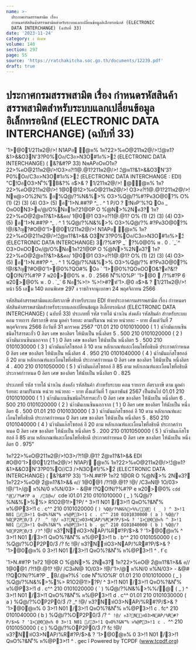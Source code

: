 ```yaml
---
name: >-
  ประกาศกรมสรรพสามิต เรื่อง
  กำหนดรหัสสินค้าสรรพสามิตสำหรับระบบแลกเปลี่ยนข้อมูลอิเล็กทรอนิกส์ (ELECTRONIC
  DATA INTERCHANGE) (ฉบับที่ 33)
date: '2023-11-24'
category: ง พิเศษ
volume: 140
section: 297
page: 55
source: 'https://ratchakitcha.soc.go.th/documents/12239.pdf'
draft: true
---
```


# ประกาศกรมสรรพสามิต เรื่อง กำหนดรหัสสินค้าสรรพสามิตสำหรับระบบแลกเปลี่ยนข้อมูลอิเล็กทรอนิกส์ (ELECTRONIC DATA INTERCHANGE) (ฉบับที่ 33)

'1>@01/211พ2@/>! N1APอ ํ@ห% 1ห?22>%คO@211พ2@/>!2ํ@ห1?&1>&&O3N'3?P0%Oอ/C3อ>N3O#1อ%>2์ (ELECTRONIC DATA INTERCHANGE) ( &?&#?P 33) NพAPอOหO1ห?22>%คO@211พ2@/>!O3>อ?!1@.@1?211พ2@/>! 2ํ@ห1?&1>&&O3N'3?P0%Oอ/C3อ>N3O#1อ%>2์ (ELECTRONIC DATA INTERCHANGE : EDI) "C!OอO3>N'็%'ัB&?% อ$>& ? 1/211พ2@/>! @ํ@ห% 1ห?22>%คO@211พ2@/>! 1@0@12>%คO@211พ2@/>! O3>อ?!1@.@1?211พ2@/>! Nพ@>O%2N/% อ%Qํ@/?%N&%>% O3>%Qํ@/?%#?Pค3O@0?% O% (1) (2) (3) (4) O3> (5) อ'1>N.##?P ^_ . ^ 1 P/O ? !NอP'%?Q Oอ _ OหO0N3>ค/@/O%Nอ1ห?21@0P O %ํ@N>%2Nค3? 1ห?22>%คO@2ํ@ห1?&1>&&คอ/ 1@0@1 O3>อ?!1@.@1? O% (1) (2) (3) (4) O3> (5) อ'1>N.##?P ^_ . ^ 1 %Qํ@/?%N&%>% O3>%Qํ@/?% #?Pค3O@0?% !@/&?ญ?#O@0'1>@01/211พ2@/>! N1APอ ํ@ห% 1ห?22>%คO@211พ2@/>!2ํ@ห1?&1>&& O3N'3?P0%Oอ/C3อ>N3O#1อ%>2์ (ELECTRONIC DATA INTERCHANGE) 3/?%#?P _` ?%0@0% พ . 0 . `_`^ O3>OหOOOค/@/O%Nอ1ห?21@0P O %ํ@N>%2Nค3? 1ห?22>%คO@2ํ@ห1?&1>&&คอ/ 1@0@1 O3>อ?!1@.@1? O% (1) (2) (3) (4) O3> (5) อ'1>N.##?P ^_ . ^ 1 %Qํ@/?%N&%>% O3>%Qํ@/?% #?Pค3O@0?% !@/&?ญ?#O@0'1>@0%?QO#% Oอ ` '1>@0%?QOหOOO&?ค?&!?QO!N/?%#?P 7 พ20>@0% พ . 0 . 2566 N'็%!O%P' '1>@0  /?%#?P 6 พ20>@0% พ . 0 . `_` 6 Nอ%>!> %>!>#?ฑ์'1>.@0 อ$>& ? 1/211พ2@/>! หน้า 55 เลม 140 ตอนพิเศษ 297 ง ราชกิจจานุเบกษา 24 พฤศจิกายน 2566

รหัสสินค้าสรรพสามิตและอัตราภาษี สําาหรับระบบ EDI ท้ายประกาศกรมสรรพสามิต เรื่อง กําาหนดรหัสสินค้าสรรพสามิตสําาหรับระบบแลกเปลี่ยนข้อมูล อิเล็กทรอนิกส์ (ELECTRONIC DATA INTERCHANGE) ( ฉบับที่ 33) ประเภทที่ รหัส รายได้ นําาเงิน ส่งคลัง รหัสสินค้า สําาหรับระบบ คอม รายการ อัตราภาษี ตาม มูลค่า ร้อยละ ตามปริมาณ หน่วย หน่วยละ - บาท ตั้งแต่วันที่ 7 พฤศจิกายน 2566 ถึงวันที่ 31 มกราคม 2567 “01.01 210 0101010000 ( 1 ) นํา้ามันเบนซินชนิดไร้สารตะกั่ว 0 ลิตร เศษ ของลิตร ให้นับเป็น หนึ่งลิตร 5 . 500 210 0101020000 ( 2 ) นํา้ามันเบนซินนอกจาก ( 1 ) 0 ลิตร เศษ ของลิตร ให้นับเป็น หนึ่งลิตร 5 . 500 210 0101030000 ( 3 ) นํา้ามันแก๊สโซฮอล์ อี 10 ตาม หลักเกณฑ์และเงื่อนไขที่อธิบดี ประกาศกําาหนด 0 ลิตร เศษ ของลิตร ให้นับเป็น หนึ่งลิตร 4 . 950 210 0101040000 ( 4 ) นํา้ามันแก๊สโซฮอล์ อี 20 ตาม หลักเกณฑ์และเงื่อนไขที่อธิบดี ประกาศกําาหนด 0 ลิตร เศษ ของลิตร ให้นับเป็น หนึ่งลิตร 4 . 400 210 0101050000 ( 5 ) นํา้ามันแก๊สโซฮอล์ อี 85 ตาม หลักเกณฑ์และเงื่อนไขที่อธิบดี ประกาศกําาหนด 0 ลิตร เศษ ของลิตร ให้นับเป็น หนึ่งลิตร 0 . 825

ประเภทที่ รหัส รายได้ นําาเงิน ส่งคลัง รหัสสินค้า สําาหรับระบบ คอม รายการ อัตราภาษี ตาม มูลค่า ร้อยละ ตามปริมาณ หน่วย หน่วยละ - บาท ตั้งแต่วันที่ 1 กุมภาพันธ์ 2567 เป็นต้นไป 01.01 210 0101010000 ( 1 ) นํา้ามันเบนซินชนิดไร้สารตะกั่ว 0 ลิตร เศษ ของลิตร ให้นับเป็น หนึ่งลิตร 6 . 500 210 0101020000 ( 2 ) นํา้ามันเบนซินนอกจาก ( 1 ) 0 ลิตร เศษ ของลิตร ให้นับเป็น หนึ่งลิตร 6 . 500 01.01 210 0101030000 ( 3 ) นํา้ามันแก๊สโซฮอล์ อี 10 ตาม หลักเกณฑ์และเงื่อนไขที่อธิบดี ประกาศกําาหนด 0 ลิตร เศษ ของลิตร ให้นับเป็น หนึ่งลิตร 5 . 850 210 0101040000 ( 4 ) นํา้ามันแก๊สโซฮอล์ อี 20 ตาม หลักเกณฑ์และเงื่อนไขที่อธิบดี ประกาศกําาหนด 0 ลิตร เศษ ของลิตร ให้นับเป็น หนึ่งลิตร 5 . 200 210 0101050000 ( 5 ) นํา้ามันแก๊สโซฮอล์ อี 85 ตาม หลักเกณฑ์และเงื่อนไขที่อธิบดี ประกาศกําาหนด 0 ลิตร เศษ ของลิตร ให้นับเป็น หนึ่งลิตร 0 . 975”

1ห?22>%คO@211พ2@/>!O3>/?!1@.@1? 2ํ@ห1?&1>&& EDI #O@0'1>@01/211พ2@/>! N1AP/ ํ@ห% 1ห?22>%คO@211พ2@/>!2ํ@ห1?&1>&&O3N'3?P0%O//C3 />N3O#1/%>2์ (ELECTRONIC DATA INTERCHANGE) ( &?&#?P 33) '1>N.##?P 1ห?2 1@0R O %ํ@N>% 2Nค3? 1ห?22>%คO@ 2ํ@ห1?&1>&& ค// 1@0@1 /?!1@.@1? !@/ /C3คN@ 1O/03> !@/'1>/@ ห%N/0 ห%N/03> - &@# !?QO!N/?%#?P e พ20>@0% `cdd "@/?%#?P a_ /1@ค/ `cde ì01.01 210 0101010000 ( _ ) %Qํ@/?%N&%>%%> R1O2@1!>?P/ ^ 3>!1 N01 /3>!1 QหO%?&N'็% ห%@P3>!1 c . c^^ 210 0101020000 ( ` ) %Qํ@/?%N&%>%%/@ ( _ ) ^ 3>!1 N01 /3>!1 QหO%?&N'็% ห%@P3>!1 c . c^^ 210 0101030000 ( a ) %Qํ@/?%OP2P0/3์ /? _^ !@/ ห3?Nฑ์O3>NAP/%R#?P/$>& ? '1>@0ํ@ห% ^ 3>!1 N01 /3>!1 QหO%?&N'็% ห%@P3>!1 b . gc^ 210 0101040000 ( b ) %Qํ@/?%OP2P0/3์ /? `^ !@/ ห3?Nฑ์O3>NAP/%R#?P/$>& ? '1>@0ํ@ห% ^ 3>!1 N01 /3>!1 QหO%?&N'็% ห%@P3>!1 b . b^^ 210 0101050000 ( c ) %Qํ@/?%OP2P0/3์ /? fc !@/ ห3?Nฑ์O3>NAP/%R#?P/$>& ? '1>@0ํ@ห% 0 3>!1 N01 /3>!1 QหO%?&N'็% ห%@P3>!1 ^ . f`c

'1>N.##?P 1ห?2 1@0R O %ํ@N>% 2Nค3? 1ห?22>%คO@ 2ํ@ห1?&1>&& ค// 1@0@1 /?!1@.@1? !@/ /C3คN@ 1O/03> !@/'1>/@ ห%N/0 ห%N/03> - &@# !?QO!N/?%#?P _ B/.@พ?%$์ `cde N'็%!O%R' 01.01 210 0101010000 ( _ ) %Qํ@/?%N&%>%%> R1O2@1!>?P/ ^ 3>!1 N01 /3>!1 QหO%?&N'็% ห%@P3>!1 d . c^^ 210 0101020000 ( ` ) %Qํ@/?%N&%>%%/@ ( _ ) ^ 3>!1 N01 /3>!1 QหO%?&N'็% ห%@P3>!1 d . c^^ 01.01 210 0101030000 ( a ) %Qํ@/?%OP2P0/3์ /? _^ !@/ ห3?Nฑ์O3>NAP/%R#?P/$>& ? '1>@0ํ@ห% 0 3>!1 N01 /3>!1 QหO%?&N'็% ห%@P3>!1 c . fc^ 210 0101040000 ( b ) %Qํ@/?%OP2P0/3์ /? `^ !@/ ห3?Nฑ์O3>NAP/%R#?P/$>& ? '1>@0ํ@ห% 0 3>!1 N01 /3>!1 QหO%?&N'็% ห%@P3>!1 c . `^^ 210 0101050000 ( c ) %Qํ@/?%OP2P0/3์ /? fc !@/ ห3?Nฑ์O3>NAP/%R#?P/$>& ? '1>@0ํ@ห% 0 3>!1 N01 /3>!1 QหO%?&N'็% ห%@P3>!1 ^ . gec î Powered by TCPDF (www.tcpdf.org)
